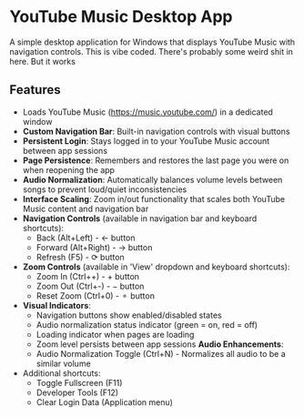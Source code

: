 # YouTube Music Desktop App

A simple desktop application for Windows that displays YouTube Music with navigation controls.
This is vibe coded. There's probably some weird shit in here. But it works

## Features

-   Loads YouTube Music (https://music.youtube.com/) in a dedicated window
-   **Custom Navigation Bar**: Built-in navigation controls with visual buttons
-   **Persistent Login**: Stays logged in to your YouTube Music account between app sessions
-   **Page Persistence**: Remembers and restores the last page you were on when reopening the app
-   **Audio Normalization**: Automatically balances volume levels between songs to prevent loud/quiet inconsistencies
-   **Interface Scaling**: Zoom in/out functionality that scales both YouTube Music content and navigation bar
-   **Navigation Controls** (available in navigation bar and keyboard shortcuts):
    -   Back (Alt+Left) - ← button
    -   Forward (Alt+Right) - → button
    -   Refresh (F5) - ⟳ button
-   **Zoom Controls** (available in 'View' dropdown and keyboard shortcuts):
    -   Zoom In (Ctrl++) - + button
    -   Zoom Out (Ctrl+-) - − button
    -   Reset Zoom (Ctrl+0) - ⚬ button
-   **Visual Indicators**:
    -   Navigation buttons show enabled/disabled states
    -   Audio normalization status indicator (green = on, red = off)
    -   Loading indicator when pages are loading
    -   Zoom level persists between app sessions
        **Audio Enhancements**:
    -   Audio Normalization Toggle (Ctrl+N) - Normalizes all audio to be a similar volume
-   Additional shortcuts:
    -   Toggle Fullscreen (F11)
    -   Developer Tools (F12)
    -   Clear Login Data (Application menu)

#
